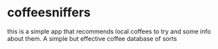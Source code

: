 # coffeesniffers
this is a simple app that recommends local coffees to try and some info about them. A simple but effective coffee database of sorts
